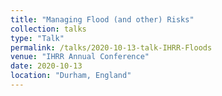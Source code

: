 ```yaml
---
title: "Managing Flood (and other) Risks"
collection: talks
type: "Talk"
permalink: /talks/2020-10-13-talk-IHRR-Floods
venue: "IHRR Annual Conference"
date: 2020-10-13
location: "Durham, England"
---
```

